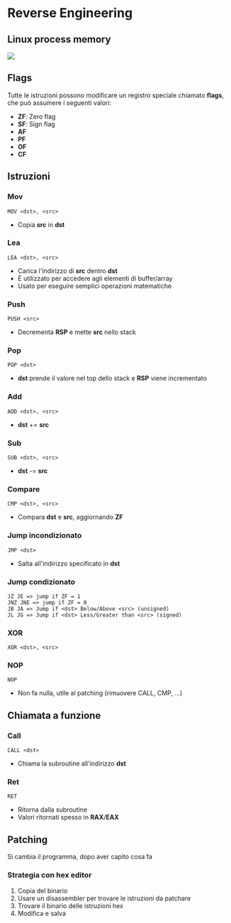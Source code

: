 # Reverse Engineering

## Linux process memory

![](/home/filippofantinato/Desktop/UniPD/cybersecurity/documentation/reverse-engineering/linux-memory-process.png)

## Flags

Tutte le istruzioni possono modificare un registro speciale chiamato **flags**, che può assumere i seguenti valori:

* **ZF**: Zero flag
* **SF**: Sign flag
* **AF**
* **PF**
* **OF**
* **CF**

## Istruzioni

### Mov

```assembly
MOV <dst>, <src>
```

* Copia **src** in **dst**

### Lea

```assembly
LEA <dst>, <src>
```

* Carica l'indirizzo di **src** dentro **dst**
* È utilizzato per accedere agli elementi di buffer/array
* Usato per eseguire semplici operazioni matematiche

### Push

```assembly
PUSH <src>
```

* Decrementa **RSP** e mette **src** nello stack

### Pop

```assembly
POP <dst>
```

* **dst** prende il valore nel top dello stack e **RSP** viene incrementato

### Add

```assembly
ADD <dst>, <src>
```

* **dst** += **src**

### Sub

```assembly
SUB <dst>, <src>
```

* **dst** -= **src**

### Compare

```assembly
CMP <dst>, <src>
```

* Compara **dst** e **src**, aggiornando **ZF**

### Jump incondizionato

```assembly
JMP <dst>
```

* Salta all'indirizzo specificato in **dst**

### Jump condizionato

```assembly
JZ JE => jump if ZF = 1
JNZ JNE => jump if ZF = 0
JB JA => Jump if <dst> Below/Above <src> (unsigned)
JL JG => Jump if <dst> Less/Greater than <src> (signed)
```

### XOR

```assembly
XOR <dst>, <src>
```

### NOP

```assembly
NOP
```

* Non fa nulla, utile al patching (rimuovere CALL, CMP, ...)

## Chiamata a funzione

### Call

```assembly
CALL <dst>
```

* Chiama la subroutine all'indirizzo **dst**

### Ret

```assembly
RET
```

* Ritorna dalla subroutine
* Valori ritornati spesso in **RAX**/**EAX**

## Patching

Si cambia il programma, dopo aver capito cosa fa

### Strategia con hex editor

1. Copia del binario
2. Usare un disassembler per trovare le istruzioni da patchare
3. Trovare il binario delle istruzioni hex
4. Modifica e salva

